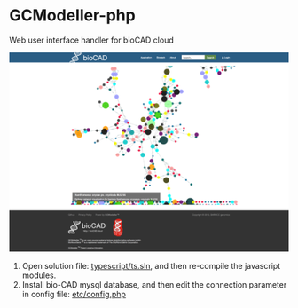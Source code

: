 # GCModeller-php

Web user interface handler for bioCAD cloud

![](https://raw.githubusercontent.com/GCModeller-Cloud/GCModeller-Cloud/master/design/index.png)


1. Open solution file: [typescript/ts.sln](typescript/ts.sln), and then re-compile the javascript modules.
2. Install bio-CAD mysql database, and then edit the connection parameter in config file: [etc/config.php](etc/config.php)
